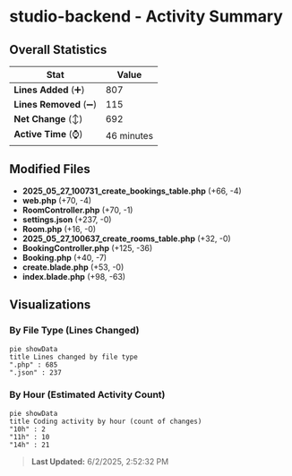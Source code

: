# studio-backend - Activity Summary 

## Overall Statistics

| Stat                   | Value                                                             |
| ---------------------- | ----------------------------------------------------------------- |
| **Lines Added** (➕)   | 807                                          |
| **Lines Removed** (➖) | 115                                        |
| **Net Change** (↕)    | 692                |
| **Active Time** (⌚)   | 46 minutes |


## Modified Files
- **2025_05_27_100731_create_bookings_table.php** (+66, -4)
- **web.php** (+70, -4)
- **RoomController.php** (+70, -1)
- **settings.json** (+237, -0)
- **Room.php** (+16, -0)
- **2025_05_27_100637_create_rooms_table.php** (+32, -0)
- **BookingController.php** (+125, -36)
- **Booking.php** (+40, -7)
- **create.blade.php** (+53, -0)
- **index.blade.php** (+98, -63)

## Visualizations

### By File Type (Lines Changed)

```mermaid
pie showData
title Lines changed by file type
".php" : 685
".json" : 237
```

### By Hour (Estimated Activity Count)

```mermaid
pie showData
title Coding activity by hour (count of changes)
"10h" : 2
"11h" : 10
"14h" : 21
```


> **Last Updated:** 6/2/2025, 2:52:32 PM